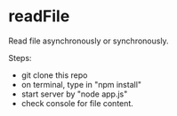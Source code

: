 # readFile

Read file asynchronously or synchronously.

Steps:
- git clone this repo
- on terminal, type in "npm install"
- start server by "node app.js"
- check console for file content.
